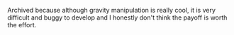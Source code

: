 Archived because although gravity manipulation is really cool, it is very difficult and buggy to develop and I honestly don't think the payoff is worth the effort.
